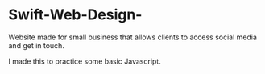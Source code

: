 # Swift-Web-Design-
Website made for small business that allows clients to access social media and get in touch.

I made this to practice some basic Javascript.
